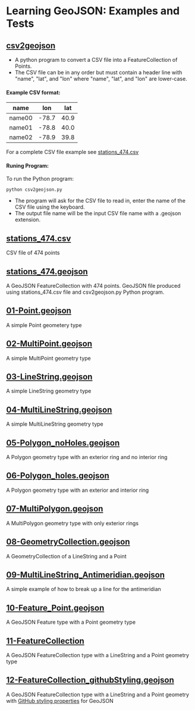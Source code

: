 

# Learning GeoJSON: Examples and Tests

## [csv2geojson](https://github.com/bclayton-usgs/coding_sandbox/blob/master/geojson/csv2geojson.py)
* A python program to convert a CSV file into a FeatureCollection of Points.
* The CSV file can be in any order but must contain a header line with "name", "lat", and "lon" where "name", "lat", and "lon" are lower-case.

#### Example CSV format:
| name    | lon   | lat  |
| ----    | ----  | ---- |
| name00  | -78.7 | 40.9 | 
| name01  | -78.8 | 40.0 |
| name02  | -78.9 | 39.8 |

For a complete CSV file example see [stations_474.csv](https://github.com/bclayton-usgs/coding_sandbox/blob/master/geojson/stations_474.csv)

#### Runing Program:
To run the Python program:
``` 
python csv2geojson.py 
```

* The program will ask for the CSV file to read in, enter the name of the CSV file using the keyboard.
* The output file name will be the input CSV file name with a .geojson extension.


## [stations_474.csv](https://github.com/bclayton-usgs/coding_sandbox/blob/master/geojson/stations_474.csv)
CSV file of 474 points

## [stations_474.geojson](https://github.com/bclayton-usgs/coding_sandbox/blob/master/geojson/stations_474.geojson)
A GeoJSON FeatureCollection with 474 points. GeoJSON file produced using stations_474.csv file and csv2geojson.py Python program.


## [01-Point.geojson](https://github.com/bclayton-usgs/coding_sandbox/blob/master/geojson/01-Point.geojson)
A simple Point geometery type

## [02-MultiPoint.geojson](https://github.com/bclayton-usgs/coding_sandbox/blob/master/geojson/02-MultiPoint.geojson)
A simple MultiPoint geometry type

## [03-LineString.geojson](https://github.com/bclayton-usgs/coding_sandbox/blob/master/geojson/03-LineString.geojson)
A simple LineString geometry type

## [04-MultiLineString.geojson](https://github.com/bclayton-usgs/coding_sandbox/blob/master/geojson/04-MultiLineString.geojson)
A simple MultiLineString geometry type

## [05-Polygon_noHoles.geojson](https://github.com/bclayton-usgs/coding_sandbox/blob/master/geojson/05-Polygon_noHoles.geojson)
A Polygon geometry type with an exterior ring and no interior ring

## [06-Polygon_holes.geojson](https://github.com/bclayton-usgs/coding_sandbox/blob/master/geojson/06-Polygon_holes.geojson)
A Polygon geometry type with an exterior and interior ring

## [07-MultiPolygon.geojson](https://github.com/bclayton-usgs/coding_sandbox/blob/master/geojson/07-MultiPolygon.geojson)
A MultiPolygon geometry type with only exterior rings

## [08-GeometryCollection.geojson](https://github.com/bclayton-usgs/coding_sandbox/blob/master/geojson/08-GeometryCollection.geojson)
A GeometryCollection of a LineString and a Point

## [09-MultiLineString_Antimeridian.geojson](https://github.com/bclayton-usgs/coding_sandbox/blob/master/geojson/09-MultiLineString_Antimeridian.geojson)
A simple example of how to break up a line for the antimeridian

## [10-Feature_Point.geojson](https://github.com/bclayton-usgs/coding_sandbox/blob/master/geojson/10-Feature_Point.geojson)
A GeoJSON Feature type with a Point geometry type

## [11-FeatureCollection](https://github.com/bclayton-usgs/coding_sandbox/blob/master/geojson/11-FeatureCollection.geojson)
A GeoJSON FeatureCollection type with a LineString and a Point geometry type 

## [12-FeatureCollection_githubStyling.geojson](https://github.com/bclayton-usgs/coding_sandbox/blob/master/geojson/12-FeatureCollection_githubStyling.geojson)
A GeoJSON FeatureCollection type with a LineString and a Point geometry with [GitHub styling properties](https://help.github.com/articles/mapping-geojson-files-on-github/#styling-features) for GeoJSON


